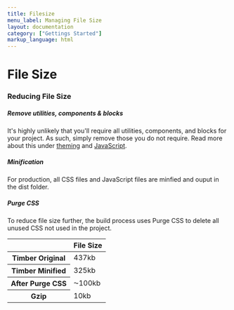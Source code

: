 ```yaml
---
title: Filesize
menu_label: Managing File Size
layout: documentation
category: ["Gettings Started"]
markup_language: html
---
```


<div class="section-block">
  <div class="row pt-40 pt-md-40">
    <!-- Content Inner -->
    <div class="col w-9/12 w-md-full order-2 content-inner">
      <h1 class="font-light">File Size</h1>
      <h3 class="font-light">Reducing File Size</h3>
      <h5>Remove utilities, components &amp; blocks</h5>
      <p>It's highly unlikely that you'll require all utilities, components, and blocks for your project. As such, simply remove those you do not require. Read more about this under <a href="getting-started-theming.html">theming</a> and <a href="getting-started-javascript.html">JavaScript</a>.</p>
      <h5>Minification</h5>
      <p>For production, all CSS files and JavaScript files are minfied and ouput in the dist folder.</p>
      <h5>Purge CSS</h5>
      <p>To reduce file size further, the build process uses Purge CSS to delete all unused CSS not used in the project.</p>
      <!-- Classes -->
      <div class="table-scrollable">
        <table class="table size-md mb-0 rounded bg-white">
          <thead>
            <tr>
              <th></th>
              <th> File Size </th>
            </tr>
          </thead>
          <tbody class="font-mono">
            <tr>
              <th class="color-indigo">Timber Original</th>
              <td> 437kb </td>
            </tr>
            <tr>
              <th class="color-indigo">Timber Minified</th>
              <td> 325kb </td>
            </tr>
            <tr>
              <th class="color-indigo">After Purge CSS</th>
              <td> ⁓100kb </td>
            </tr>
            <tr>
              <th class="color-indigo">Gzip</th>
              <td> 10kb </td>
            </tr>
          </tbody>
        </table>
      </div>
      <!-- Classes End -->
    </div>
    <!-- Content Inner End -->
  </div>
</div>
